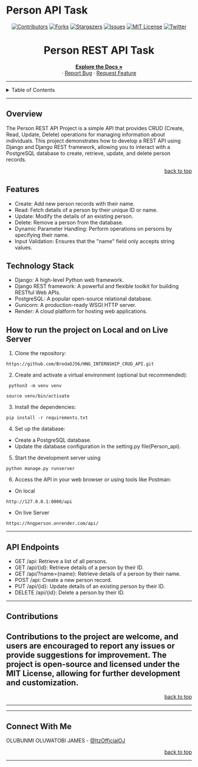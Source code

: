 # Person API Task

<!-- Back to Top Navigation Anchor -->
<a name="readme-top"></a>

<!-- Project Shields -->
<div align="center">

  [![Contributors][contributors-shield]][contributors-url]
  [![Forks][forks-shield]][forks-url]
  [![Stargazers][stars-shield]][stars-url]
  [![Issues][issues-shield]][issues-url]
  [![MIT License][license-shield]][license-url]
  [![Twitter][twitter-shield]][twitter-url]
</div>


<div align="center">
  <h1>Person REST API Task</h1>
</div>

<div>
  <p align="center">
    <a href="https://github.com/BrodaOJ56/HNG_INTERNSHIP_CRUD_API#readme"><strong>Explore the Docs »</strong></a>
    <br />
    ·
    <a href="https://github.com/BrodaOJ56/HNG_INTERNSHIP_CRUD_API/issues">Report Bug</a>
    ·
    <a href="https://github.com/BrodaOJ56/HNG_INTERNSHIP_CRUD_API/issues">Request Feature</a>
  </p>
</div>

---

<!-- Table of Contents -->
<details>
  <summary>Table of Contents</summary>
  <ol>
    <li>
      <a href="#Overview"> Overview </a>
    </li>
    <li><a href="#Features">Features</a></li>
    <li><a href="#Technology-Stack">Technology Stack/a></li>
    <li><a href="#How-to-run-the-project-on-Local">How to run the project on Local</a></li>
    <li><a href="#API-Endpoints">API Endpoints</a></li>
    <li><a href="#Contributions">Contributions</a></li>
    <li><a href="#license">License</a></li>
    <li><a href="#Connect-With-Me">Connect With Me</a></li>
  </ol>
  <p align="right"><a href="#readme-top">back to top</a></p>
</details>

---

<!-- About the Blog -->
## Overview

The Person REST API Project is a simple API that provides CRUD (Create, Read, Update, Delete) operations for managing information about individuals. This project demonstrates how to develop a REST API using Django and Django REST framework, allowing you to interact with a PostgreSQL database to create, retrieve, update, and delete person records.




<p align="right"><a href="#readme-top">back to top</a></p>

<!-- Features -->
## Features  

- Create: Add new person records with their name.
- Read: Fetch details of a person by their unique ID or name.
- Update: Modify the details of an existing person.
- Delete: Remove a person from the database.
- Dynamic Parameter Handling: Perform operations on persons by specifying their name.
- Input Validation: Ensures that the "name" field only accepts string values.


## Technology Stack

- Django: A high-level Python web framework.
- Django REST framework: A powerful and flexible toolkit for building RESTful Web APIs.
- PostgreSQL: A popular open-source relational database.
- Gunicorn: A production-ready WSGI HTTP server.
- Render: A cloud platform for hosting web applications.

## How to run the project on Local and on Live Server

1. Clone the repository:
```
https://github.com/BrodaOJ56/HNG_INTERNSHIP_CRUD_API.git
```
2. Create and activate a virtual environment (optional but recommended):
 ```
  python3 -m venv venv
  ```

```
source venv/bin/activate
```

3. Install the dependencies:
```
pip install -r requirements.txt
```
4. Set up the database:

- Create a PostgreSQL database.
- Update the database configuration in the setting.py file(Person_api).

5. Start the development server using 
```
python manage.py runserver
```
6. Access the API in your web browser or using tools like Postman:
- On local
```
http://127.0.0.1:8000/api
```
- On live Server
```
https://hngperson.onrender.com/api/
```
---

## API Endpoints

- GET /api: Retrieve a list of all persons.
- GET /api/{id}: Retrieve details of a person by their ID.
- GET /api/?name={name}: Retrieve details of a person by their name.
- POST /api: Create a new person record.
- PUT /api/{id}: Update details of an existing person by their ID.
- DELETE /api/{id}: Delete a person by their ID.

---


## Contributions

Contributions to the project are welcome, and users are encouraged to report any issues or provide suggestions for improvement. The project is open-source and licensed under the MIT License, allowing for further development and customization.
---

<p align="right"><a href="#readme-top">back to top</a></p>

---

---

<!-- Contact -->
## Connect With Me

OLUBUNMI OLUWATOBI JAMES - [@ItzOfficialOJ](https://twitter.com/ItzOfficialOJ)


<p align="right"><a href="#readme-top">back to top</a></p>


---

<!-- Markdown Links & Images -->
[contributors-shield]: https://img.shields.io/github/contributors/BrodaOJ56/HNG_INTERNSHIP_CRUD_API.svg?style=for-the-badge
[contributors-url]: https://github.com/BrodaOJ56/HNG_INTERNSHIP_CRUD_API/graphs/contributors
[forks-shield]: https://img.shields.io/github/forks/BrodaOJ56/HNG_INTERNSHIP_CRUD_API.svg?style=for-the-badge
[forks-url]: https://github.com/BrodaOJ56/HNG_INTERNSHIP_CRUD_API/network/members
[stars-shield]: https://img.shields.io/github/stars/BrodaOJ56/HNG_INTERNSHIP_CRUD_API.svg?style=for-the-badge
[stars-url]: https://github.com/BrodaOJ56/HNG_INTERNSHIP_CRUD_API/stargazers
[issues-shield]: https://img.shields.io/github/issues/BrodaOJ56/HNG_INTERNSHIP_CRUD_API.svg?style=for-the-badge
[issues-url]: https://github.com/BrodaOJ56/HNG_INTERNSHIP_CRUD_API/issues
[license-shield]: https://img.shields.io/github/license/BrodaOJ56/HNG_INTERNSHIP_CRUD_API.svg?style=for-the-badge
[license-url]: https://github.com/BrodaOJ56/HNG_INTERNSHIP_CRUD_API/blob/main/LICENSE.txt
[twitter-shield]: https://img.shields.io/badge/-@ItzOfficialOJ-1ca0f1?style=for-the-badge&logo=twitter&logoColor=white&link=https://twitter.com/ItzOfficialOJ
[twitter-url]: https://twitter.com/ItzOfficialOJ
